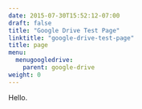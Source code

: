 ```yaml
---
date: 2015-07-30T15:52:12-07:00
draft: false
title: "Google Drive Test Page"
linktitle: "google-drive-test-page"
title: page
menu:
  menugoogledrive:
    parent: google-drive
weight: 0
---
```


Hello.
